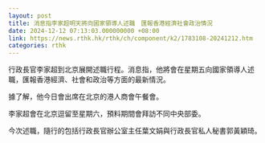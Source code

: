 ```yaml
---
layout: post
title: 消息指李家超明天將向國家領導人述職　匯報香港經濟社會政治情況
date: 2024-12-12 07:13:03.000000000 +08:00
link: https://news.rthk.hk/rthk/ch/component/k2/1783108-20241212.htm
categories: rthk
---
```


行政長官李家超到北京展開述職行程。消息指，他將會在星期五向國家領導人述職，匯報香港經濟、社會和政治等方面的最新情況。

據了解，他今日會出席在北京的港人商會午餐會。

李家超會在北京逗留至星期六，預料期間會拜訪不同中央部委。

今次述職，隨行的包括行政長官辦公室主任葉文娟與行政長官私人秘書郭黃穎琦。
